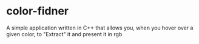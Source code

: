 # color-fidner

A simple application written in C++ that allows you, when you hover over a given color, to "Extract" it and present it in rgb
